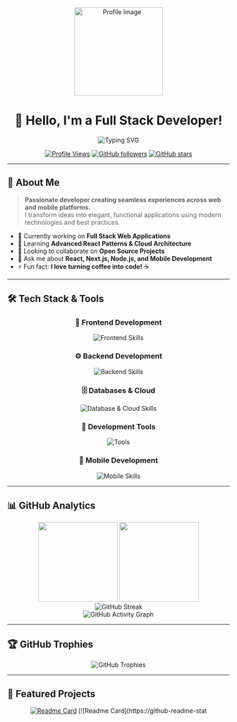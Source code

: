<div align="center">
  <img height="200" src="https://k75mjkjgco.ufs.sh/f/wiGIa3OsPCpWj09sAwJLi64Lg32nVGCY7UQb1JzRhlBaxeTD" alt="Profile Image" />
  
  # 👋 Hello, I'm a Full Stack Developer!
  
  <p align="center">
    <img src="https://readme-typing-svg.herokuapp.com?font=Fira+Code&pause=1000&color=00D9FF&center=true&vCenter=true&width=435&lines=Full+Stack+Developer;Web+%26+Mobile+Specialist;Always+learning+new+things;Creating+amazing+experiences" alt="Typing SVG" />
  </p>
  
  [![Profile Views](https://komarev.com/ghpvc/?username=glopmts&color=blueviolet&style=flat-square&label=Profile+Views)](https://github.com/glopmts)
  [![GitHub followers](https://img.shields.io/github/followers/glopmts?label=Followers&style=social)](https://github.com/glopmts?tab=followers)
  [![GitHub stars](https://img.shields.io/github/stars/glopmts?label=Stars&style=social)](https://github.com/glopmts)
</div>

---

## 🚀 About Me

> **Passionate developer creating seamless experiences across web and mobile platforms.**  
> I transform ideas into elegant, functional applications using modern technologies and best practices.

- 🔭 Currently working on **Full Stack Web Applications**
- 🌱 Learning **Advanced React Patterns & Cloud Architecture**
- 👯 Looking to collaborate on **Open Source Projects**
- 💬 Ask me about **React, Next.js, Node.js, and Mobile Development**
- ⚡ Fun fact: **I love turning coffee into code!** ☕

---

## 🛠️ Tech Stack & Tools

<div align="center">

### 🎨 Frontend Development
<img src="https://skillicons.dev/icons?i=html,css,js,ts,react,nextjs,vue,tailwind,sass,bootstrap" alt="Frontend Skills" />

### ⚙️ Backend Development  
<img src="https://skillicons.dev/icons?i=nodejs,python,express,fastapi,django,graphql,prisma,supabase" alt="Backend Skills" />

### 🗄️ Databases & Cloud
<img src="https://skillicons.dev/icons?i=postgresql,mongodb,mysql,redis,firebase,aws,vercel,docker" alt="Database & Cloud Skills" />

### 🔧 Development Tools
<img src="https://skillicons.dev/icons?i=vscode,git,github,figma,postman,linux,bash,vim" alt="Tools" />

### 📱 Mobile Development
<img src="https://skillicons.dev/icons?i=react,flutter,dart,androidstudio,xcode" alt="Mobile Skills" />

</div>

---

## 📊 GitHub Analytics

<div align="center">
  <img height="180em" src="https://github-readme-stats.vercel.app/api?username=glopmts&show_icons=true&theme=tokyonight&include_all_commits=true&count_private=true&hide_border=true&bg_color=0D1117&title_color=00D9FF&icon_color=00D9FF&text_color=C9D1D9"/>
  <img height="180em" src="https://github-readme-stats.vercel.app/api/top-langs/?username=glopmts&layout=compact&langs_count=8&theme=tokyonight&hide_border=true&bg_color=0D1117&title_color=00D9FF&text_color=C9D1D9"/>
</div>

<div align="center">
  <img src="https://github-readme-streak-stats.herokuapp.com/?user=glopmts&theme=tokyonight&hide_border=true&background=0D1117&stroke=00D9FF&ring=00D9FF&fire=00D9FF&currStreakLabel=00D9FF" alt="GitHub Streak" />
</div>

<div align="center">
  <img src="https://github-readme-activity-graph.vercel.app/graph?username=glopmts&theme=tokyo-night&hide_border=true&bg_color=0D1117&color=00D9FF&line=00D9FF&point=FFFFFF" alt="GitHub Activity Graph" />
</div>

---

## 🏆 GitHub Trophies

<div align="center">
  <img src="https://github-profile-trophy.vercel.app/?username=glopmts&theme=tokyonight&no-frame=true&no-bg=true&margin-w=4&row=1" alt="GitHub Trophies" />
</div>

---

## 💼 Featured Projects

<div align="center">

[![Readme Card](https://github-readme-stats.vercel.app/api/pin/?username=glopmts&repo=your-project-1&theme=tokyonight&hide_border=true&bg_color=0D1117)](https://github.com/glopmts/your-project-1)
[![Readme Card](https://github-readme-stat
